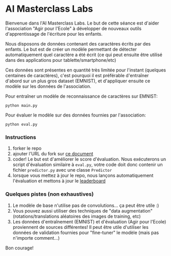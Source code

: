 # AI Masterclass Labs

Bienvenue dans l'AI Masterclass Labs. Le but de cette séance est d'aider l'association "Agir pour l'Ecole" à développer de nouveaux outils d'apprentissage de l'écriture pour les enfants.

Nous disposons de données contenant des caractères écrits par des enfants. Le but est de créer un modèle permettant de détecter automatiquement quel caractère a été écrit (ce qui peut ensuite être utilisé dans des applications pour tablette/smartphone/etc)

Ces données sont présentes en quantité très limitée pour l'instant (quelques centaines de caractères), c'est pourquoi il est préférable d'entraîner d'abord sur un plus gros dataset (EMNIST), et d'appliquer ensuite ce modèle sur les données de l'association.

Pour entraîner un modèle de reconnaissance de caractères sur EMNIST:

```
python main.py
```

Pour évaluer le modèle sur des données fournies par l'association:

```
python eval.py
```

### Instructions

1. forker le repo
2. ajouter l'URL du fork sur [ce document](https://docs.google.com/spreadsheets/d/1Jqwg_Q6kx909itz1_gIsi1VB3kOwg3caD83KCnUD1yU/edit#gid=0)
3. coder! Le but est d'améliorer le score d'évaluation. Nous exécuterons un script d'évaluation similaire à `eval.py`, votre code doit donc contenir un fichier `predictor.py` avec une classe `Predictor`
4. lorsque vous mettez à jour le repo, nous lançons automatiquement l'évaluation et mettons à jour le [leaderboard](http://54.166.222.173/)

### Quelques pistes (non exhaustives)

1. Le modèle de base n'utilise pas de convolutions... ça peut être utile :)
2. Vous pouvez aussi utiliser des techniques de "data augmentation" (rotations/translations aléatoires des images de training, etc)
3. Les données d'entraînement (EMNIST) et d'évaluation (Agir pour l'Ecole) proviennent de sources différentes! Il peut être utile d'utiliser les données de validation fournies pour "fine-tuner" le modèle (mais pas n'importe comment...)

Bon courage!
